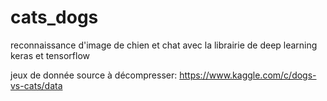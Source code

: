 # cats_dogs
reconnaissance d'image de chien et chat avec la librairie de deep learning keras et tensorflow

jeux de donnée source à décompresser:
https://www.kaggle.com/c/dogs-vs-cats/data

